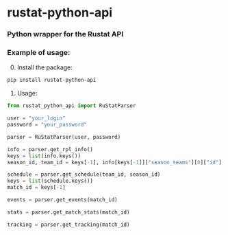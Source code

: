 # rustat-python-api

### Python wrapper for the Rustat API
### Example of usage:
0. Install the package:
```bash
pip install rustat-python-api
```
1. Usage:
```python
from rustat_python_api import RuStatParser

user = "your_login"
password = "your_password"

parser = RuStatParser(user, password)

info = parser.get_rpl_info()
keys = list(info.keys())
season_id, team_id = keys[-1], info[keys[-1]]["season_teams"][0]["id"]

schedule = parser.get_schedule(team_id, season_id)
keys = list(schedule.keys())
match_id = keys[-1]

events = parser.get_events(match_id)

stats = parser.get_match_stats(match_id)

tracking = parser.get_tracking(match_id)
```
